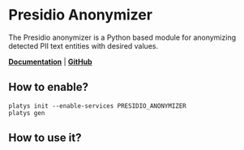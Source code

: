 # Presidio Anonymizer

The Presidio anonymizer is a Python based module for anonymizing detected PII text entities with desired values.

**[Documentation](https://github.com/microsoft/presidio/tree/main/presidio-anonymizer)** | **[GitHub](https://github.com/microsoft/presidio/tree/main/presidio-anonymizer)**

## How to enable?

```
platys init --enable-services PRESIDIO_ANONYMIZER
platys gen
```

## How to use it?
